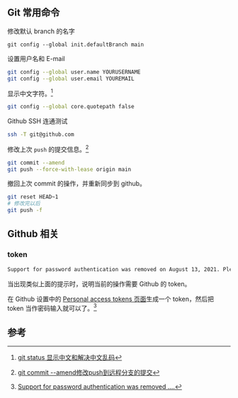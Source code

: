 ## Git 常用命令
修改默认 branch 的名字
```
git config --global init.defaultBranch main
```

设置用户名和 E-mail
```bash
git config --global user.name YOURUSERNAME
git config --global user.email YOUREMAIL
```

显示中文字符。[^1]
```bash
git config --global core.quotepath false
```

Github SSH 连通测试
```bash
ssh -T git@github.com
```

修改上次 `push` 的提交信息。[^2]
```bash
git commit --amend
git push --force-with-lease origin main
```

撤回上次 commit 的操作，并重新同步到 github。
```bash
git reset HEAD~1
# 修改完以后
git push -f
```

## Github 相关
### token
```zsh
Support for password authentication was removed on August 13, 2021. Please use a personal access token instead.
```

当出现类似上面的提示时，说明当前的操作需要 Github 的 token。

在 Github 设置中的 [Personal access tokens 页面](https://github.com/settings/tokens)生成一个 token，然后把 token 当作密码输入就可以了。[^3]

## 参考
[^1]: [git status 显示中文和解决中文乱码](https://blog.csdn.net/u012145252/article/details/81775362)
[^2]: [git commit --amend修改push到远程分支的提交](https://blog.csdn.net/ecjtuhq/article/details/80358656)
[^3]: [Support for password authentication was removed ....](https://stackoverflow.com/questions/68775869/support-for-password-authentication-was-removed-please-use-a-personal-access-to)